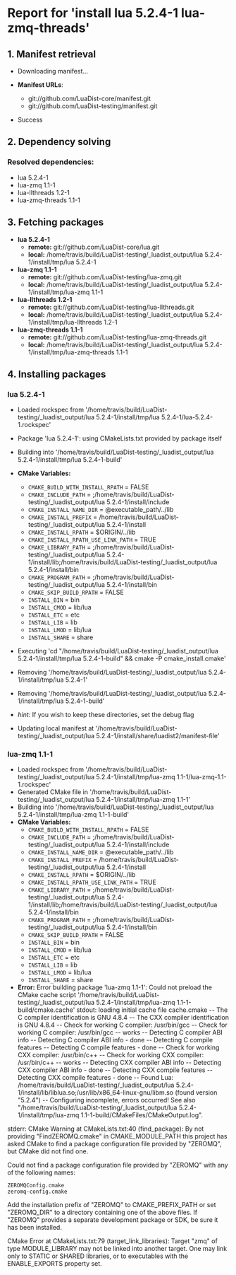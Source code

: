 # Report for 'install lua 5.2.4-1 lua-zmq-threads'


## 1. Manifest retrieval

- Downloading manifest...

- **Manifest URLs**:
    - git://github.com/LuaDist-core/manifest.git
    - git://github.com/LuaDist-testing/manifest.git
- Success

## 2. Dependency solving


### Resolved dependencies:
- lua 5.2.4-1
- lua-zmq 1.1-1
- lua-llthreads 1.2-1
- lua-zmq-threads 1.1-1

## 3. Fetching packages

- **lua 5.2.4-1**
    - **remote:** git://github.com/LuaDist-core/lua.git
    - **local:** /home/travis/build/LuaDist-testing/_luadist_output/lua 5.2.4-1/install/tmp/lua 5.2.4-1
- **lua-zmq 1.1-1**
    - **remote:** git://github.com/LuaDist-testing/lua-zmq.git
    - **local:** /home/travis/build/LuaDist-testing/_luadist_output/lua 5.2.4-1/install/tmp/lua-zmq 1.1-1
- **lua-llthreads 1.2-1**
    - **remote:** git://github.com/LuaDist-testing/lua-llthreads.git
    - **local:** /home/travis/build/LuaDist-testing/_luadist_output/lua 5.2.4-1/install/tmp/lua-llthreads 1.2-1
- **lua-zmq-threads 1.1-1**
    - **remote:** git://github.com/LuaDist-testing/lua-zmq-threads.git
    - **local:** /home/travis/build/LuaDist-testing/_luadist_output/lua 5.2.4-1/install/tmp/lua-zmq-threads 1.1-1

## 4. Installing packages


### lua 5.2.4-1
- Loaded rockspec from '/home/travis/build/LuaDist-testing/_luadist_output/lua 5.2.4-1/install/tmp/lua 5.2.4-1/lua-5.2.4-1.rockspec'
- Package 'lua 5.2.4-1': using CMakeLists.txt provided by package itself
- Building into '/home/travis/build/LuaDist-testing/_luadist_output/lua 5.2.4-1/install/tmp/lua 5.2.4-1-build'
- **CMake Variables:**
    - `CMAKE_BUILD_WITH_INSTALL_RPATH` = FALSE
    - `CMAKE_INCLUDE_PATH` = ;/home/travis/build/LuaDist-testing/_luadist_output/lua 5.2.4-1/install/include
    - `CMAKE_INSTALL_NAME_DIR` = @executable_path/../lib
    - `CMAKE_INSTALL_PREFIX` = /home/travis/build/LuaDist-testing/_luadist_output/lua 5.2.4-1/install
    - `CMAKE_INSTALL_RPATH` = $ORIGIN/../lib
    - `CMAKE_INSTALL_RPATH_USE_LINK_PATH` = TRUE
    - `CMAKE_LIBRARY_PATH` = ;/home/travis/build/LuaDist-testing/_luadist_output/lua 5.2.4-1/install/lib;/home/travis/build/LuaDist-testing/_luadist_output/lua 5.2.4-1/install/bin
    - `CMAKE_PROGRAM_PATH` = ;/home/travis/build/LuaDist-testing/_luadist_output/lua 5.2.4-1/install/bin
    - `CMAKE_SKIP_BUILD_RPATH` = FALSE
    - `INSTALL_BIN` = bin
    - `INSTALL_CMOD` = lib/lua
    - `INSTALL_ETC` = etc
    - `INSTALL_LIB` = lib
    - `INSTALL_LMOD` = lib/lua
    - `INSTALL_SHARE` = share
- Executing 'cd "/home/travis/build/LuaDist-testing/_luadist_output/lua 5.2.4-1/install/tmp/lua 5.2.4-1-build" && cmake -P cmake_install.cmake'
- Removing '/home/travis/build/LuaDist-testing/_luadist_output/lua 5.2.4-1/install/tmp/lua 5.2.4-1'
- Removing '/home/travis/build/LuaDist-testing/_luadist_output/lua 5.2.4-1/install/tmp/lua 5.2.4-1-build'

- *hint:* If you wish to keep these directories, set the debug flag
- Updating local manifest at '/home/travis/build/LuaDist-testing/_luadist_output/lua 5.2.4-1/install/share/luadist2/manifest-file'

### lua-zmq 1.1-1
- Loaded rockspec from '/home/travis/build/LuaDist-testing/_luadist_output/lua 5.2.4-1/install/tmp/lua-zmq 1.1-1/lua-zmq-1.1-1.rockspec'
- Generated CMake file in '/home/travis/build/LuaDist-testing/_luadist_output/lua 5.2.4-1/install/tmp/lua-zmq 1.1-1'
- Building into '/home/travis/build/LuaDist-testing/_luadist_output/lua 5.2.4-1/install/tmp/lua-zmq 1.1-1-build'
- **CMake Variables:**
    - `CMAKE_BUILD_WITH_INSTALL_RPATH` = FALSE
    - `CMAKE_INCLUDE_PATH` = ;/home/travis/build/LuaDist-testing/_luadist_output/lua 5.2.4-1/install/include
    - `CMAKE_INSTALL_NAME_DIR` = @executable_path/../lib
    - `CMAKE_INSTALL_PREFIX` = /home/travis/build/LuaDist-testing/_luadist_output/lua 5.2.4-1/install
    - `CMAKE_INSTALL_RPATH` = $ORIGIN/../lib
    - `CMAKE_INSTALL_RPATH_USE_LINK_PATH` = TRUE
    - `CMAKE_LIBRARY_PATH` = ;/home/travis/build/LuaDist-testing/_luadist_output/lua 5.2.4-1/install/lib;/home/travis/build/LuaDist-testing/_luadist_output/lua 5.2.4-1/install/bin
    - `CMAKE_PROGRAM_PATH` = ;/home/travis/build/LuaDist-testing/_luadist_output/lua 5.2.4-1/install/bin
    - `CMAKE_SKIP_BUILD_RPATH` = FALSE
    - `INSTALL_BIN` = bin
    - `INSTALL_CMOD` = lib/lua
    - `INSTALL_ETC` = etc
    - `INSTALL_LIB` = lib
    - `INSTALL_LMOD` = lib/lua
    - `INSTALL_SHARE` = share
- **Error:** Error building package 'lua-zmq 1.1-1': Could not preload the CMake cache script '/home/travis/build/LuaDist-testing/_luadist_output/lua 5.2.4-1/install/tmp/lua-zmq 1.1-1-build/cmake.cache'
stdout:
loading initial cache file cache.cmake
-- The C compiler identification is GNU 4.8.4
-- The CXX compiler identification is GNU 4.8.4
-- Check for working C compiler: /usr/bin/gcc
-- Check for working C compiler: /usr/bin/gcc -- works
-- Detecting C compiler ABI info
-- Detecting C compiler ABI info - done
-- Detecting C compile features
-- Detecting C compile features - done
-- Check for working CXX compiler: /usr/bin/c++
-- Check for working CXX compiler: /usr/bin/c++ -- works
-- Detecting CXX compiler ABI info
-- Detecting CXX compiler ABI info - done
-- Detecting CXX compile features
-- Detecting CXX compile features - done
-- Found Lua: /home/travis/build/LuaDist-testing/_luadist_output/lua 5.2.4-1/install/lib/liblua.so;/usr/lib/x86_64-linux-gnu/libm.so (found version "5.2.4") 
-- Configuring incomplete, errors occurred!
See also "/home/travis/build/LuaDist-testing/_luadist_output/lua 5.2.4-1/install/tmp/lua-zmq 1.1-1-build/CMakeFiles/CMakeOutput.log".

stderr:
CMake Warning at CMakeLists.txt:40 (find_package):
  By not providing "FindZEROMQ.cmake" in CMAKE_MODULE_PATH this project has
  asked CMake to find a package configuration file provided by "ZEROMQ", but
  CMake did not find one.

  Could not find a package configuration file provided by "ZEROMQ" with any
  of the following names:

    ZEROMQConfig.cmake
    zeromq-config.cmake

  Add the installation prefix of "ZEROMQ" to CMAKE_PREFIX_PATH or set
  "ZEROMQ_DIR" to a directory containing one of the above files.  If "ZEROMQ"
  provides a separate development package or SDK, be sure it has been
  installed.


CMake Error at CMakeLists.txt:79 (target_link_libraries):
  Target "zmq" of type MODULE_LIBRARY may not be linked into another target.
  One may link only to STATIC or SHARED libraries, or to executables with the
  ENABLE_EXPORTS property set.



